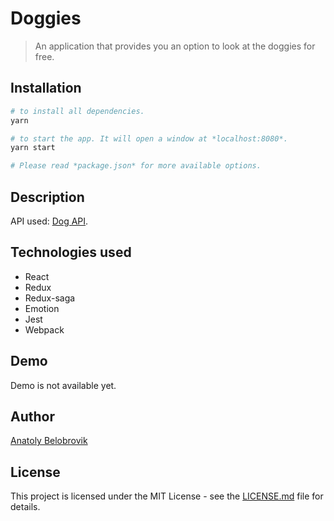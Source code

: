# Doggies
> An application that provides you an option to look at the doggies for free.

## Installation
```bash
# to install all dependencies.
yarn

# to start the app. It will open a window at *localhost:8080*.
yarn start

# Please read *package.json* for more available options.
```

## Description
API used: [Dog API](https://dog.ceo/dog-api/).

## Technologies used

* React
* Redux
* Redux-saga
* Emotion
* Jest
* Webpack

## Demo
Demo is not available yet.

## Author
[Anatoly Belobrovik](https://github.com/synthetiquely/)

## License
This project is licensed under the MIT License - see the [LICENSE.md](https://github.com/synthetiquely/doggies/blob/master/LICENSE) file for details.
